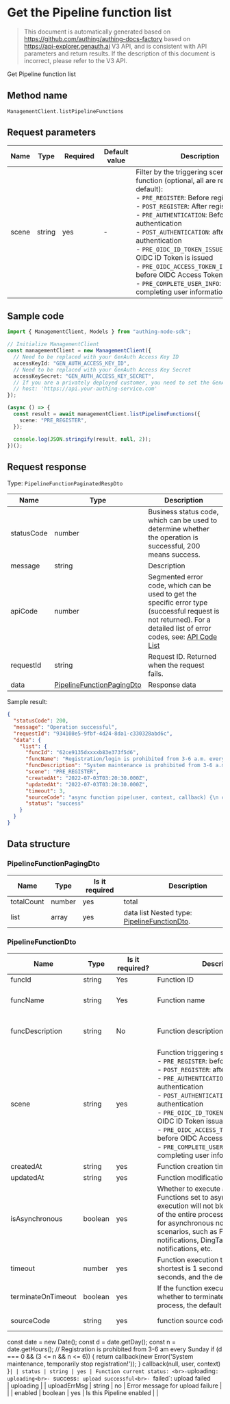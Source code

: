 # Get the Pipeline function list

<!--
Warning ⚠️:
Do not modify this document directly,
https://github.com/Authing/authing-docs-factory
Use this project to generate
-->

<LastUpdated />

> This document is automatically generated based on https://github.com/authing/authing-docs-factory based on https://api-explorer.genauth.ai V3 API, and is consistent with API parameters and return results. If the description of this document is incorrect, please refer to the V3 API.

Get Pipeline function list

## Method name

`ManagementClient.listPipelineFunctions`

## Request parameters

| Name  | Type   | <div style="width:80px">Required</div> | <div style="width:60px">Default value</div> | <div style="width:300px">Description</div>                                                                                                                                                                                                                                                                                                                                                                                                                                                | <div style="width:200px">Sample value</div> |
| ----- | ------ | -------------------------------------- | ------------------------------------------- | ----------------------------------------------------------------------------------------------------------------------------------------------------------------------------------------------------------------------------------------------------------------------------------------------------------------------------------------------------------------------------------------------------------------------------------------------------------------------------------------- | ------------------------------------------- |
| scene | string | yes                                    | -                                           | Filter by the triggering scene of the function (optional, all are returned by default):<br>- `PRE_REGISTER`: Before registration<br>- `POST_REGISTER`: After registration<br>- `PRE_AUTHENTICATION`: Before authentication<br>- `POST_AUTHENTICATION`: after authentication<br>- `PRE_OIDC_ID_TOKEN_ISSUED`: before OIDC ID Token is issued<br>- `PRE_OIDC_ACCESS_TOKEN_ISSUED`: before OIDC Access Token is issued<br>- `PRE_COMPLETE_USER_INFO`: before completing user information<br> | `PRE_REGISTER`                              |

## Sample code

```ts
import { ManagementClient, Models } from "authing-node-sdk";

// Initialize ManagementClient
const managementClient = new ManagementClient({
  // Need to be replaced with your GenAuth Access Key ID
  accessKeyId: "GEN_AUTH_ACCESS_KEY_ID",
  // Need to be replaced with your GenAuth Access Key Secret
  accessKeySecret: "GEN_AUTH_ACCESS_KEY_SECRET",
  // If you are a privately deployed customer, you need to set the GenAuth service domain name
  // host: 'https://api.your-authing-service.com'
});

(async () => {
  const result = await managementClient.listPipelineFunctions({
    scene: "PRE_REGISTER",
  });

  console.log(JSON.stringify(result, null, 2));
})();
```

## Request response

Type: `PipelineFunctionPaginatedRespDto`

| Name       | Type                                                               | Description                                                                                                                                                                                                                                                                                                                                  |
| ---------- | ------------------------------------------------------------------ | -------------------------------------------------------------------------------------------------------------------------------------------------------------------------------------------------------------------------------------------------------------------------------------------------------------------------------------------- |
| statusCode | number                                                             | Business status code, which can be used to determine whether the operation is successful, 200 means success.                                                                                                                                                                                                                                 |
| message    | string                                                             | Description                                                                                                                                                                                                                                                                                                                                  |
| apiCode    | number                                                             | Segmented error code, which can be used to get the specific error type (successful request is not returned). For a detailed list of error codes, see: [API Code List](https://api-explorer.genauth.ai/?tag=group/%E5%BC%80%E5%8F%91%E5%87%86%E5%A4%87#tag/%E5%BC%80%E5%8F%91%E5%87%86%E5%A4%87/%E9%94%99%E8%AF%AF%E5%A4%84%E7%90%86/apiCode) |
| requestId  | string                                                             | Request ID. Returned when the request fails.                                                                                                                                                                                                                                                                                                 |
| data       | <a href="#PipelineFunctionPagingDto">PipelineFunctionPagingDto</a> | Response data                                                                                                                                                                                                                                                                                                                                |

Sample result:

```json
{
  "statusCode": 200,
  "message": "Operation successful",
  "requestId": "934108e5-9fbf-4d24-8da1-c330328abd6c",
  "data": {
    "list": {
      "funcId": "62ce9135dxxxxb83e373f5d6",
      "funcName": "Registration/login is prohibited from 3-6 a.m. every Sunday for system maintenance",
      "funcDescription": "System maintenance is prohibited from 3-6 a.m. every Sunday for system maintenanceRegistration/login is prohibited due to system maintenance. ",
      "scene": "PRE_REGISTER",
      "createdAt": "2022-07-03T03:20:30.000Z",
      "updatedAt": "2022-07-03T03:20:30.000Z",
      "timeout": 3,
      "sourceCode": "async function pipe(user, context, callback) {\n const date = new Date();\n const d = date.getDay();\n const n = date.getHours();\n // Registration is prohibited from 3-6 am every Sunday\n if (d === 0 && (3 <= n && n <= 6)) {\n return callback(new Error('System maintenance, temporarily stop registration!'));\n }\n callback(null, user, context)\n}",
      "status": "success"
    }
  }
}
```

## Data structure

### <a id="PipelineFunctionPagingDto"></a> PipelineFunctionPagingDto

| Name       | Type   | <div style="width:80px">Is it required</div> | <div style="width:300px">Description</div>                                     | <div style="width:200px">Sample value</div> |
| ---------- | ------ | -------------------------------------------- | ------------------------------------------------------------------------------ | ------------------------------------------- |
| totalCount | number | yes                                          | total                                                                          |                                             |
| list       | array  | yes                                          | data list Nested type: <a href="#PipelineFunctionDto">PipelineFunctionDto</a>. |                                             |

### <a id="PipelineFunctionDto"></a> PipelineFunctionDto

| Name               | Type    | <div style="width:80px">Is it required?</div> | <div style="width:300px">Description</div>                                                                                                                                                                                                                                                                                                                                                                                    | <div style="width:200px">Sample value</div>                                                  |
| ------------------ | ------- | --------------------------------------------- | ----------------------------------------------------------------------------------------------------------------------------------------------------------------------------------------------------------------------------------------------------------------------------------------------------------------------------------------------------------------------------------------------------------------------------- | -------------------------------------------------------------------------------------------- |
| funcId             | string  | Yes                                           | Function ID                                                                                                                                                                                                                                                                                                                                                                                                                   | `62ce9135dxxxxb83e373f5d6`                                                                   |
| funcName           | string  | Yes                                           | Function name                                                                                                                                                                                                                                                                                                                                                                                                                 | `Registration/login is prohibited during system maintenance from 3 to 6 a.m. every Sunday`   |
| funcDescription    | string  | No                                            | Function description                                                                                                                                                                                                                                                                                                                                                                                                          | `Registration/login is prohibited during system maintenance from 3 to 6 a.m. every Sunday` ` |
| scene              | string  | yes                                           | Function triggering scenario:<br>- `PRE_REGISTER`: before registration<br>- `POST_REGISTER`: after registration<br>- `PRE_AUTHENTICATION`: before authentication<br>- `POST_AUTHENTICATION`: after authentication<br>- `PRE_OIDC_ID_TOKEN_ISSUED`: before OIDC ID Token issuance<br>- `PRE_OIDC_ACCESS_TOKEN_ISSUED`: before OIDC Access Token issuance<br>- `PRE_COMPLETE_USER_INFO`: before completing user information<br> | PRE_REGISTER                                                                                 |
| createdAt          | string  | yes                                           | Function creation time                                                                                                                                                                                                                                                                                                                                                                                                        | `2022-07-03T03:20:30.000Z`                                                                   |
| updatedAt          | string  | yes                                           | Function modification time                                                                                                                                                                                                                                                                                                                                                                                                    | `2022-07-03T03:20:30.000Z`                                                                   |
| isAsynchronous     | boolean | yes                                           | Whether to execute asynchronously. Functions set to asynchronous execution will not block the execution of the entire process and are suitable for asynchronous notification scenarios, such as Feishu group notifications, DingTalk group notifications, etc.                                                                                                                                                                |                                                                                              |
| timeout            | number  | yes                                           | Function execution timeout, the shortest is 1 second, the longest is 60 seconds, and the default is 3 seconds.                                                                                                                                                                                                                                                                                                                | `3`                                                                                          |
| terminateOnTimeout | boolean | yes                                           | If the function execution times out, whether to terminate the entire process, the default is no.                                                                                                                                                                                                                                                                                                                              |                                                                                              |
| sourceCode         | string  | yes                                           | function source code                                                                                                                                                                                                                                                                                                                                                                                                          | `async function pipe(user, context, callback) {                                              |

const date = new Date();
const d = date.getDay();
const n = date.getHours();
// Registration is prohibited from 3-6 am every Sunday
if (d === 0 && (3 <= n && n <= 6)) {
return callback(new Error('System maintenance, temporarily stop registration!'));
}
callback(null, user, context)
}`| | status | string | yes | Function current status: <br>-`uploading`: uploading<br>- `success`: upload successful<br>- `failed`: upload failed <br> | uploading |
| uploadErrMsg | string | no | Error message for upload failure | |
| enabled | boolean | yes | Is this Pipeline enabled | |
